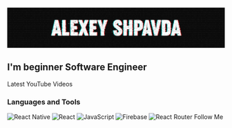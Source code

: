 [![Header](https://github.com/ishimoron/ishimoron/blob/main/assets/header.png)](https://www.youtube.com/channel/UC-8PllPkjOrFCX-_zDriTJQ)

## I'm beginner Software Engineer

Latest YouTube Videos

### Languages and Tools

![React Native](https://img.shields.io/badge/-react-native-090909?style=for-the-badge&logo=React-Native&logoColor=00d1f7)
![React](https://img.shields.io/badge/-React-090909?style=for-the-badge&logo=React&logoColor=61DAFB)
![JavaScript](https://img.shields.io/badge/-JavaScript-090909?style=for-the-badge&logo=JavaScript&logoColor=E9D54D)
![Firebase](https://img.shields.io/badge/-Firebase-090909?style=for-the-badge&logo=firebase&logoColor=F8C52C)
![React Router](https://img.shields.io/badge/-React-Router-090909?style=for-the-badge&logo=react-router&logoColor=F8C52C)
Follow Me
